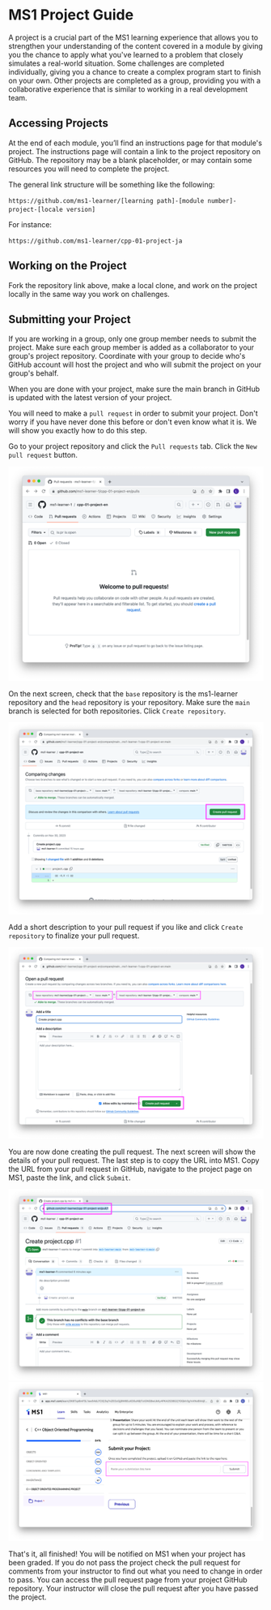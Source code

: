 # MS1 Project Guide
A project is a crucial part of the MS1 learning experience that allows you to strengthen your understanding of the content covered in a module by giving you the chance to apply what you've learned to a problem that closely simulates a real-world situation. Some challenges are completed individually, giving you a chance to create a complex program start to finish on your own. Other projects are completed as a group, providing you with a collaborative experience that is similar to working in a real development team.

## Accessing Projects
At the end of each module, you’ll find an instructions page for that module's project. The instructions page will contain a link to the project repository on GitHub. The repository may be a blank placeholder, or may contain some resources you will need to complete the project.

The general link structure will be something like the following:

`https://github.com/ms1-learner/[learning path]-[module number]-project-[locale version]`

For instance:

`https://github.com/ms1-learner/cpp-01-project-ja`

## Working on the Project
Fork the repository link above, make a local clone, and work on the project locally in the same way you work on challenges.

## Submitting your Project
If you are working in a group, only one group member needs to submit the project. Make sure each group member is added as a collaborator to your group's project repository. Coordinate with your group to decide who's GitHub account will host the project and who will submit the project on your group's behalf.

When you are done with your project, make sure the main branch in GitHub is updated with the latest version of your project.

You will need to make a `pull request` in order to submit your project. Don't worry if you have never done this before or don't even know what it is. We will show you exactly how to do this step.

Go to your project repository and click the `Pull requests` tab. Click the `New pull request` button.

![Project Submission 1](https://github.com/ms1-learner/assets/blob/main/project-submission-1.png)

On the next screen, check that the `base` repository is the ms1-learner repository and the `head` repository is your repository. Make sure the `main` branch is selected for both repositories. Click `Create repository`.

![Project Submission 2](https://github.com/ms1-learner/assets/blob/main/project-submission-2.png)

Add a short description to your pull request if you like and click `Create repository` to finalize your pull request.

![Project Submission 3](https://github.com/ms1-learner/assets/blob/main/project-submission-3.png)

You are now done creating the pull request. The next screen will show the details of your pull request. The last step is to copy the URL into MS1. Copy the URL from your pull request in GitHub, navigate to the project page on MS1, paste the link, and click `Submit`.

![Project Submission 4](https://github.com/ms1-learner/assets/blob/main/project-submission-4.png)
![Project Submission 5](https://github.com/ms1-learner/assets/blob/main/project-submission-5.png)

That's it, all finished! You will be notified on MS1 when your project has been graded. If you do not pass the project check the pull request for comments from your instructor to find out what you need to change in order to pass. You can access the pull request page from your project GitHub repository. Your instructor will close the pull request after you have passed the project.
